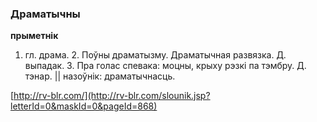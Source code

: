 ### Драматычны
**прыметнік**

1. гл. драма. 2. Поўны драматызму. Драматычная развязка. Д. выпадак. 3. Пра голас спевака: моцны, крыху рэзкі па тэмбру. Д. тэнар. || назоўнік: драматычнасць.

<a rel="author">[http://rv-blr.com/](http://rv-blr.com/slounik.jsp?letterId=0&maskId=0&pageId=868)</a>
